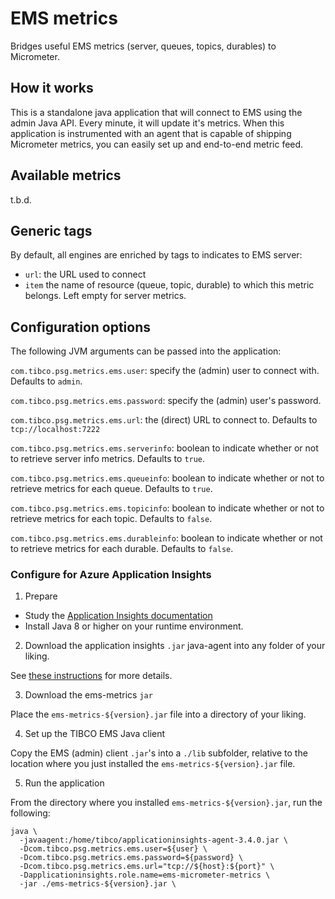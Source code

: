 # EMS metrics

Bridges useful EMS metrics (server, queues, topics, durables) to Micrometer.

## How it works
This is a standalone java application that will connect to EMS using the admin Java API. Every minute, it will update it's 
metrics. When this application is instrumented with an agent that is capable of shipping Micrometer metrics, you can easily
set up and end-to-end metric feed.

## Available metrics
t.b.d.

## Generic tags

By default, all engines are enriched by tags to indicates to EMS server:
- `url`: the URL used to connect
- `item` the name of resource (queue, topic, durable) to which this metric belongs. Left empty for server metrics.

## Configuration options
The following JVM arguments can be passed into the application:

`com.tibco.psg.metrics.ems.user`: specify the (admin) user to connect with. Defaults to `admin`.

`com.tibco.psg.metrics.ems.password`: specify the (admin) user's password.

`com.tibco.psg.metrics.ems.url`: the (direct) URL to connect to. Defaults to `tcp://localhost:7222`

`com.tibco.psg.metrics.ems.serverinfo`: boolean to indicate whether or not to retrieve server info metrics. Defaults to `true`.

`com.tibco.psg.metrics.ems.queueinfo`: boolean to indicate whether or not to retrieve metrics for each queue. Defaults to `true`.

`com.tibco.psg.metrics.ems.topicinfo`: boolean to indicate whether or not to retrieve metrics for each topic. Defaults to `false`.

`com.tibco.psg.metrics.ems.durableinfo`: boolean to indicate whether or not to retrieve metrics for each durable. Defaults to `false`.

### Configure for Azure Application Insights

1. Prepare

- Study the [Application Insights documentation](https://learn.microsoft.com/en-us/azure/azure-monitor/app/java-in-process-agent)
- Install Java 8 or higher on your runtime environment.

2. Download the application insights `.jar` java-agent into any folder of your liking.

See [these instructions](https://learn.microsoft.com/en-us/azure/azure-monitor/app/java-in-process-agent#download-the-jar-file) for more details.

3. Download the ems-metrics `jar`

Place the `ems-metrics-${version}.jar` file into a directory of your liking.

4. Set up the TIBCO EMS Java client

Copy the EMS (admin) client `.jar`'s into a `./lib` subfolder, relative to the location where you just 
installed the `ems-metrics-${version}.jar` file.

5. Run the application

From the directory where you installed `ems-metrics-${version}.jar`, run the following:

```
java \
  -javaagent:/home/tibco/applicationinsights-agent-3.4.0.jar \
  -Dcom.tibco.psg.metrics.ems.user=${user} \
  -Dcom.tibco.psg.metrics.ems.password=${password} \
  -Dcom.tibco.psg.metrics.ems.url="tcp://${host}:${port}" \
  -Dapplicationinsights.role.name=ems-micrometer-metrics \
  -jar ./ems-metrics-${version}.jar \
```

